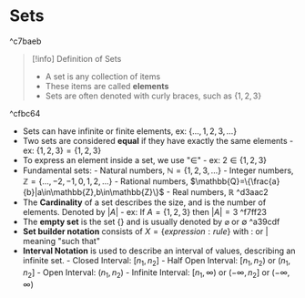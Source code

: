 # Sets

^c7baeb

>[!info] Definition of Sets
>- A set is any collection of items
>- These items are called **elements**
>- Sets are often denoted with curly braces, such as $\{1,2,3\}$

^cfbc64

- Sets can have infinite or finite elements, ex: $\{\dots,1,2,3,\dots\}$
- Two sets are considered **equal** if they have exactly the same elements
		- ex: $\{1,2,3\}=\{1,2,3\}$
- To express an element inside a set, we use "$\in$"
		- ex: $2\in\{1,2,3\}$
- Fundamental sets:
		- Natural numbers, $\mathbb{N}=\{1,2,3,\dots\}$
		- Integer numbers, $\mathbb{Z}=\{\dots,-2,-1,0,1,2,\dots\}$
		- Rational numbers, $\mathbb{Q}=\{\frac{a}{b}|a\in\mathbb{Z},b\in\mathbb{Z}\}$
		- Real numbers, $\mathbb{R}$ ^d3aac2
- The **Cardinality** of a set describes the size, and is the number of elements. Denoted by $|A|$
		- ex: If $A=\{1,2,3\}$ then $|A|=3$ ^f7ff23
- The **empty set** is the set $\{\}$ and is usually denoted by $\varnothing$ or $\emptyset$ ^a39cdf
- **Set builder notation** consists of $X=\{expression:rule\}$ with $:$ or $|$ meaning "such that"
- **Interval Notation** is used to describe an interval of values, describing an infinite set. 
		- Closed Interval: $[n_1, n_2]$
		- Half Open Interval: $[n_1,n_2)$ or $(n_1,n_2]$
		- Open Interval: $(n_1,n_2)$
		- Infinite Interval: $[n_1,\infty)$ or $(-\infty,n_2]$ or $(-\infty,\infty)$